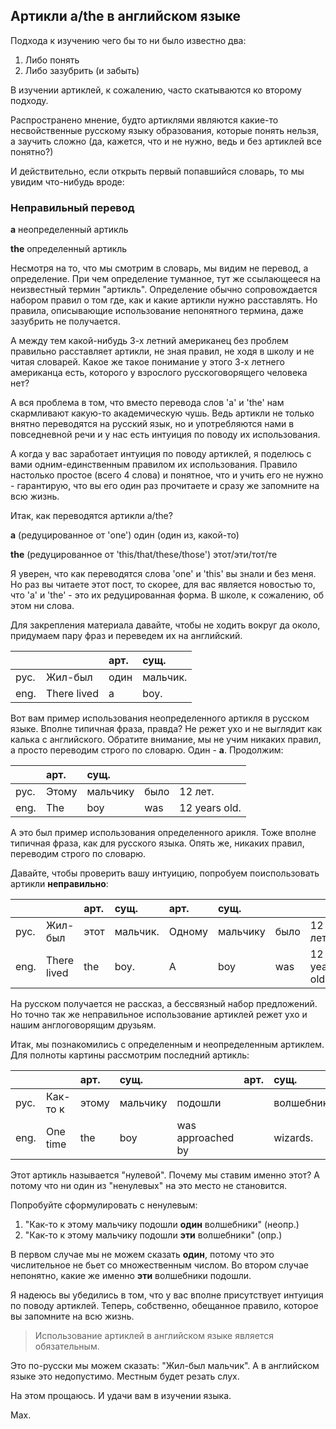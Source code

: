 ## Артикли a/the в английском языке

Подхода к изучению чего бы то ни было известно два:
1. Либо понять
2. Либо зазубрить (и забыть)

В изучении артиклей, к сожалению, часто скатываются ко второму подходу.

Распространено мнение, будто артиклями являются какие-то несвойственные русскому языку образования,
которые понять нельзя, а заучить сложно (да, кажется, что и не нужно, ведь и без артиклей все понятно?)

И действительно, если открыть первый попавшийся словарь, то мы увидим что-нибудь вроде:

### Неправильный перевод
**a**
 неопределенный артикль

**the**
 определенный артикль

Несмотря на то, что мы смотрим в словарь, мы видим не перевод, а определение. При чем определение туманное,
тут же ссылающееся на неизвестный термин "артикль". Определение обычно сопровождается набором правил о том где,
как и какие артикли нужно расставлять. Но правила, описывающие использование непонятного термина, даже зазубрить
не получается.

А между тем какой-нибудь 3-х летний американец без проблем правильно расставляет артикли, не зная правил, не ходя
в школу и не читая словарей. Какое же такое понимание у этого 3-х летнего американца есть, которого у взрослого
русскоговорящего человека нет?

А вся проблема в том, что вместо перевода слов 'a' и 'the' нам скармливают какую-то академическую чушь. Ведь
артикли не только внятно переводятся на русский язык, но и употребляются нами в повседневной речи и у нас есть
интуиция по поводу их использования.

А когда у вас заработает интуиция по поводу артиклей, я поделюсь с вами одним-единственным правилом их использования.
Правило настолько простое (всего 4 слова) и понятное, что и учить его не нужно - гарантирую, что вы его один раз
прочитаете и сразу же запомните на всю жизнь.

Итак, как переводятся артикли a/the?

**a** (редуцированное от 'one')
один (один из, какой-то)

**the** (редуцированное от 'this/that/these/those')
этот/эти/тот/те

Я уверен, что как переводятся слова 'one' и 'this' вы знали и без меня. Но раз вы читаете этот пост, то скорее,
для вас является новостью то, что 'a' и 'the' - это их редуцированная форма. В школе, к сожалению, об этом
ни слова.

Для закрепления материала давайте, чтобы не ходить вокруг да около, придумаем пару фраз и переведем их на английский.

|      |             | арт. | сущ.    |
| :--- | :---------- | :--- | :---    |
| рус. | Жил-был     | один | мальчик.|
| eng. | There lived | a    | boy.    |

Вот вам пример использования неопределенного артикля в русском языке. Вполне типичная фраза, правда?
Не режет ухо и не выглядит как калька с английского. Обратите внимание, мы не учим никаких правил, а
просто переводим строго по словарю. Один - **a**. Продолжим:

|      | арт.  | сущ.     |      |              |
| :--- | :---- | :------- | :--- | :----------- |
| рус. | Этому | мальчику | было | 12 лет.      |
| eng. | The   | boy      | was  | 12 years old.|

А это был пример использования определенного арикля. Тоже вполне типичная фраза, как для русского языка.
Опять же, никаких правил, переводим строго по словарю.

Давайте, чтобы проверить вашу интуицию, попробуем поиспользовать артикли **неправильно**:

|      |             | арт. | сущ.     | арт.   | сущ.     |      |              |
| :--- | :---------- | :--- | :------- | :----- | :------- | :--- | :----------- |
| рус. | Жил-был     | этот | мальчик. | Одному | мальчику | было | 12 лет.      |
| eng. | There lived | the  | boy.     | A      | boy      | was  | 12 years old.|

На русском получается не рассказ, а бессвязный набор предложений. Но точно так же неправильное использование
артиклей режет ухо и нашим англоговорящим друзьям.

Итак, мы познакомились с определенным и неопределенным артиклем. Для полноты картины рассмотрим последний артикль:

|      |          | арт.  | сущ.     |                   | арт. | сущ.       |
| :--- | :------- | :---- | :------- | :---------------- | :--- | :--------  |
| рус. | Как-то к | этому | мальчику | подошли           |      | волшебники.|
| eng. | One time | the   | boy      | was approached by |      | wizards.   |

Этот артикль называется "нулевой". Почему мы ставим именно этот? А потому что ни один из "ненулевых" на это место
не становится.

Попробуйте сформулировать с ненулевым:
1. "Как-то к этому мальчику подошли **один** волшебники" (неопр.)
2. "Как-то к этому мальчику подошли **эти** волшебники" (опр.)

В первом случае мы не можем сказать **один**, потому что это числительное не бьет со множественным числом.
Во втором случае непонятно, какие же именно **эти** волшебники подошли.


Я надеюсь вы убедились в том, что у вас вполне присутствует интуиция по поводу артиклей. Теперь, собственно,
обещанное правило, которое вы запомните на всю жизнь.

> Использование артиклей в английском языке является обязательным.

Это по-русски мы можем сказать: "Жил-был мальчик". А в английском языке это недопустимо. Местным будет резать слух.

На этом прощаюсь. И удачи вам в изучении языка.

Max.